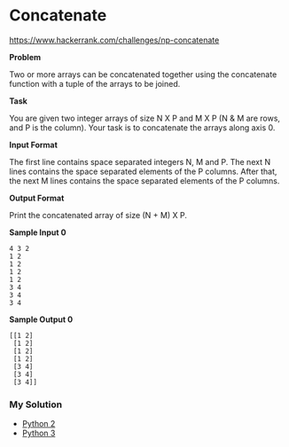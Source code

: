 # Concatenate

https://www.hackerrank.com/challenges/np-concatenate

**Problem**

Two or more arrays can be concatenated together using the concatenate function with a tuple of the arrays to be joined.

**Task**

You are given two integer arrays of size N X P and M X P (N & M are rows, and P is the column). 
Your task is to concatenate the arrays along axis 0.

**Input Format**
    
The first line contains space separated integers N, M and P. 
The next N lines contains the space separated elements of the P columns. 
After that, the next M lines contains the space separated elements of the P columns.

**Output Format**

Print the concatenated array of size (N + M) X P.

**Sample Input 0**

```
4 3 2
1 2
1 2 
1 2
1 2
3 4
3 4
3 4 
```

**Sample Output 0**

```
[[1 2]
 [1 2]
 [1 2]
 [1 2]
 [3 4]
 [3 4]
 [3 4]] 
```

### My Solution

- [Python 2](python2.py)
- [Python 3](python3.py)